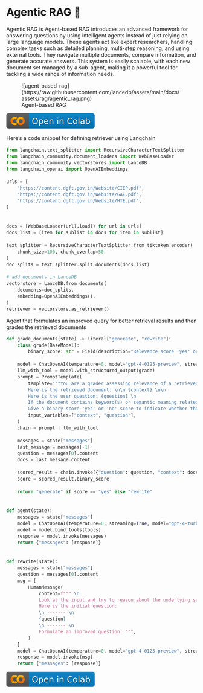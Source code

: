 **Agentic RAG 🤖**
====================================================================
Agentic RAG is Agent-based RAG introduces an advanced framework for answering questions by using intelligent agents instead of just relying on large language models. These agents act like expert researchers, handling complex tasks such as detailed planning, multi-step reasoning, and using external tools. They navigate multiple documents, compare information, and generate accurate answers. This system is easily scalable, with each new document set managed by a sub-agent, making it a powerful tool for tackling a wide range of information needs.

<figure markdown="span">
  ![agent-based-rag](https://raw.githubusercontent.com/lancedb/assets/main/docs/assets/rag/agentic_rag.png)
  <figcaption>Agent-based RAG</figcaption>
</figure>

[![Open In Colab](../assets/colab.svg)](https://colab.research.google.com/github/lancedb/vectordb-recipes/blob/main/tutorials/Agentic_RAG/main.ipynb)

Here’s a code snippet for defining retriever using Langchain

```python
from langchain.text_splitter import RecursiveCharacterTextSplitter
from langchain_community.document_loaders import WebBaseLoader
from langchain_community.vectorstores import LanceDB
from langchain_openai import OpenAIEmbeddings

urls = [
    "https://content.dgft.gov.in/Website/CIEP.pdf",
    "https://content.dgft.gov.in/Website/GAE.pdf",
    "https://content.dgft.gov.in/Website/HTE.pdf",
]


docs = [WebBaseLoader(url).load() for url in urls]
docs_list = [item for sublist in docs for item in sublist]

text_splitter = RecursiveCharacterTextSplitter.from_tiktoken_encoder(
    chunk_size=100, chunk_overlap=50
)
doc_splits = text_splitter.split_documents(docs_list)

# add documents in LanceDB
vectorstore = LanceDB.from_documents(
    documents=doc_splits,
    embedding=OpenAIEmbeddings(),
)
retriever = vectorstore.as_retriever()

```

Agent that formulates an improved query for better retrieval results and then grades the retrieved documents

```python
def grade_documents(state) -> Literal["generate", "rewrite"]:
    class grade(BaseModel):
        binary_score: str = Field(description="Relevance score 'yes' or 'no'")

    model = ChatOpenAI(temperature=0, model="gpt-4-0125-preview", streaming=True)
    llm_with_tool = model.with_structured_output(grade)
    prompt = PromptTemplate(
        template="""You are a grader assessing relevance of a retrieved document to a user question. \n
        Here is the retrieved document: \n\n {context} \n\n
        Here is the user question: {question} \n
        If the document contains keyword(s) or semantic meaning related to the user question, grade it as relevant. \n
        Give a binary score 'yes' or 'no' score to indicate whether the document is relevant to the question.""",
        input_variables=["context", "question"],
    )
    chain = prompt | llm_with_tool

    messages = state["messages"]
    last_message = messages[-1]
    question = messages[0].content
    docs = last_message.content

    scored_result = chain.invoke({"question": question, "context": docs})
    score = scored_result.binary_score

    return "generate" if score == "yes" else "rewrite"


def agent(state):
    messages = state["messages"]
    model = ChatOpenAI(temperature=0, streaming=True, model="gpt-4-turbo")
    model = model.bind_tools(tools)
    response = model.invoke(messages)
    return {"messages": [response]}


def rewrite(state):
    messages = state["messages"]
    question = messages[0].content
    msg = [
        HumanMessage(
            content=f""" \n
            Look at the input and try to reason about the underlying semantic intent / meaning. \n
            Here is the initial question:
            \n ------- \n
            {question}
            \n ------- \n
            Formulate an improved question: """,
        )
    ]
    model = ChatOpenAI(temperature=0, model="gpt-4-0125-preview", streaming=True)
    response = model.invoke(msg)
    return {"messages": [response]}
```

[![Open In Colab](../assets/colab.svg)](https://colab.research.google.com/github/lancedb/vectordb-recipes/blob/main/tutorials/Agentic_RAG/main.ipynb)